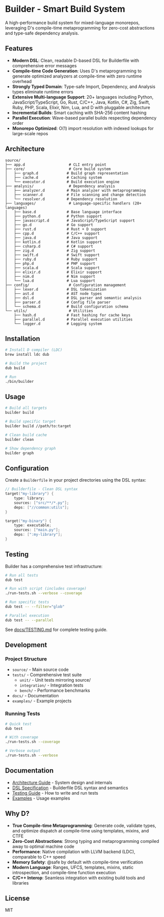 # Builder - Smart Build System

A high-performance build system for mixed-language monorepos, leveraging D's compile-time metaprogramming for zero-cost abstractions and type-safe dependency analysis.

## Features

- **Modern DSL**: Clean, readable D-based DSL for Builderfile with comprehensive error messages
- **Compile-time Code Generation**: Uses D's metaprogramming to generate optimized analyzers at compile-time with zero runtime overhead
- **Strongly Typed Domain**: Type-safe Import, Dependency, and Analysis types eliminate runtime errors
- **Extensive Multi-language Support**: 20+ languages including Python, JavaScript/TypeScript, Go, Rust, C/C++, Java, Kotlin, C#, Zig, Swift, Ruby, PHP, Scala, Elixir, Nim, Lua, and D with pluggable architecture
- **Incremental Builds**: Smart caching with SHA-256 content hashing
- **Parallel Execution**: Wave-based parallel builds respecting dependency order
- **Monorepo Optimized**: O(1) import resolution with indexed lookups for large-scale repos

## Architecture

```
source/
├── app.d                    # CLI entry point
├── core/                    # Core build system
│   ├── graph.d             # Build graph representation
│   ├── cache.d             # Caching system
│   └── executor.d          # Build execution engine
├── analysis/                # Dependency analysis
│   ├── analyzer.d          # Main analyzer with metaprogramming
│   ├── scanner.d           # File scanning and change detection
│   └── resolver.d          # Dependency resolution
├── languages/               # Language-specific handlers (20+ languages)
│   ├── base.d              # Base language interface
│   ├── python.d            # Python support
│   ├── javascript.d        # JavaScript/TypeScript support
│   ├── go.d                # Go support
│   ├── rust.d              # Rust + D support
│   ├── cpp.d               # C/C++ support
│   ├── java.d              # Java support
│   ├── kotlin.d            # Kotlin support
│   ├── csharp.d            # C# support
│   ├── zig.d               # Zig support
│   ├── swift.d             # Swift support
│   ├── ruby.d              # Ruby support
│   ├── php.d               # PHP support
│   ├── scala.d             # Scala support
│   ├── elixir.d            # Elixir support
│   ├── nim.d               # Nim support
│   └── lua.d               # Lua support
├── config/                  # Configuration management
│   ├── lexer.d             # DSL tokenization
│   ├── ast.d               # AST node types
│   ├── dsl.d               # DSL parser and semantic analysis
│   ├── parser.d            # Config file parser
│   └── schema.d            # Build configuration schema
└── utils/                   # Utilities
    ├── hash.d              # Fast hashing for cache keys
    ├── parallel.d          # Parallel execution utilities
    └── logger.d            # Logging system
```

## Installation

```bash
# Install D compiler (LDC)
brew install ldc dub

# Build the project
dub build

# Run
./bin/builder
```

## Usage

```bash
# Build all targets
builder build

# Build specific target
builder build //path/to:target

# Clean build cache
builder clean

# Show dependency graph
builder graph
```

## Configuration

Create a `Builderfile` in your project directories using the DSL syntax:

```d
// Builderfile - Clean DSL syntax
target("my-library") {
    type: library;
    sources: ["src/**/*.py"];
    deps: ["//common:utils"];
}

target("my-binary") {
    type: executable;
    sources: ["main.py"];
    deps: [":my-library"];
}
```

## Testing

Builder has a comprehensive test infrastructure:

```bash
# Run all tests
dub test

# Run with script (includes coverage)
./run-tests.sh --verbose --coverage

# Run specific tests
dub test -- --filter="glob"

# Parallel execution
dub test -- --parallel
```

See [docs/TESTING.md](docs/TESTING.md) for complete testing guide.

## Development

### Project Structure

- `source/` - Main source code
- `tests/` - Comprehensive test suite
  - `unit/` - Unit tests mirroring source/
  - `integration/` - Integration tests
  - `bench/` - Performance benchmarks
- `docs/` - Documentation
- `examples/` - Example projects

### Running Tests

```bash
# Quick test
dub test

# With coverage
./run-tests.sh --coverage

# Verbose output
./run-tests.sh --verbose
```

## Documentation

- [Architecture Guide](docs/ARCHITECTURE.md) - System design and internals
- [DSL Specification](docs/DSL.md) - Builderfile DSL syntax and semantics
- [Testing Guide](docs/TESTING.md) - How to write and run tests
- [Examples](docs/EXAMPLES.md) - Usage examples

## Why D?

- **True Compile-time Metaprogramming**: Generate code, validate types, and optimize dispatch at compile-time using templates, mixins, and CTFE
- **Zero-Cost Abstractions**: Strong typing and metaprogramming compiled away to optimal machine code
- **Performance**: Native compilation with LLVM backend (LDC), comparable to C++ speed
- **Memory Safety**: @safe by default with compile-time verification
- **Modern Language**: Ranges, UFCS, templates, mixins, static introspection, and compile-time function execution
- **C/C++ Interop**: Seamless integration with existing build tools and libraries

## License

MIT

